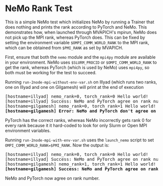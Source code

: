 # NeMo Rank Test

This is a simple NeMo test which initializes NeMo by running a Trainer that does nothing and prints the rank according to PyTorch and NeMo. This demonstrates how, when launched through MVAPICH's mpirun, NeMo does not pick up the MPI rank, whereas PyTorch does. This can be fixed by setting the environment variable `$OMPI_COMM_WORLD_RANK` to the MPI rank, which can be obtained from `$PMI_RANK` as set by MVAPICH.

First, ensure that both the `nemo` module and the `mpi4py` module are available in your environment. NeMo uses `$SLURM_PROCID` or `$OMPI_COMM_WORLD_RANK` to get the rank, whereas PyTorch (which is used by NeMo) uses `mpi4py`, so both must be working for the test to succeed.

Running `run-2node-mpi-without-env-var.sh` on Illyad (which runs two ranks, one on Illyad and one on Gilgamesh) will print at the end of execution

<pre>
[hostname=illyad] nemo_rank=0, torch_rank=0 Hello world!
[hostname=illyad] Success: NeMo and PyTorch agree on rank number
[hostname=gilgamesh] nemo_rank=0, torch_rank=1 Hello world!
<b>[hostname=gilgamesh] Error: NeMo and PyTorch don't agree on rank number</b>
</pre>

PyTorch has the correct ranks, whereas NeMo incorrectly gets rank 0 for every rank because it it hard-coded to look for only Slurm or Open MPI environment variables.

Running `run-2node-mpi-with-env-var.sh` uses the `launch_nemo` script to set `OMPI_COMM_WORLD_RANK=$PMI_RANK`. Now the output is:

<pre>
[hostname=illyad] nemo_rank=0, torch_rank=0 Hello world!
[hostname=illyad] Success: NeMo and PyTorch agree on rank number
[hostname=gilgamesh] nemo_rank=1, torch_rank=1 Hello world!
<b>[hostname=gilgamesh] Success: NeMo and PyTorch agree on rank number</b>
</pre>

NeMo and PyTorch now agree on rank number.
